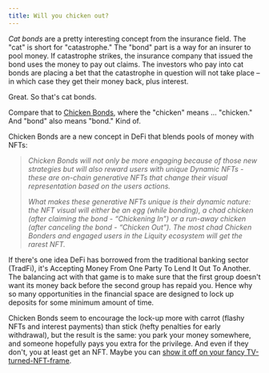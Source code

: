 ```yaml
---
title: Will you chicken out?
---
```

*Cat bonds* are a pretty interesting concept from the insurance field. The "cat" is short for "catastrophe." The "bond" part is a way for an insurer to pool money. If catastrophe strikes, the insurance company that issued the bond uses the money to pay out claims. The investors who pay into cat bonds are placing a bet that the catastrophe in question will not take place – in which case they get their money back, plus interest.

Great. So that's cat bonds.

Compare that to [Chicken Bonds](https://www.chickenbonds.org/blog-posts/lusd-chicken-bonds-introduction), where the "chicken" means … "chicken." And "bond" also means "bond." Kind of.

Chicken Bonds are a new concept in DeFi that blends pools of money with NFTs:

> *Chicken Bonds will not only be more engaging because of those new strategies but will also reward users with unique Dynamic NFTs - these are on-chain generative NFTs that change their visual representation based on the users actions.*
> 
> *What makes these generative NFTs unique is their dynamic nature: the NFT visual will either be an egg (while bonding), a chad chicken (after claiming the bond - “Chickening In”) or a run-away chicken (after canceling the bond - “Chicken Out”). The most chad Chicken Bonders and engaged users in the Liquity ecosystem will get the rarest NFT.*

If there's one idea DeFi has borrowed from the traditional banking sector (TradFi), it's Accepting Money From One Party To Lend It Out To Another. The balancing act with that game is to make sure that the first group doesn't want its money back before the second group has repaid you. Hence why so many opportunities in the financial space are designed to lock up deposits for some minimum amount of time.

Chicken Bonds seem to encourage the lock-up more with carrot (flashy NFTs and interest payments) than stick (hefty penalties for early withdrawal), but the result is the same: you park your money somewhere, and someone hopefully pays you extra for the privilege. And even if they don't, you at least get an NFT. Maybe you can [show it off on your fancy TV-turned-NFT-frame](https://www.blockandmortar.xyz/newsletter/workplace-moon-landing-nft-tvs-and-no-refunds-maybe#when-a-screen-is-more-than-just-a-screen).
